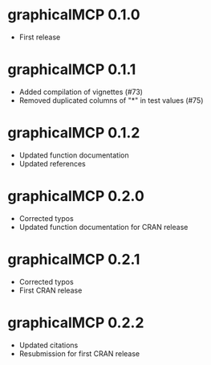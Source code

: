 # graphicalMCP 0.1.0

* First release

# graphicalMCP 0.1.1

* Added compilation of vignettes (#73)
* Removed duplicated columns of "*" in test values (#75)

# graphicalMCP 0.1.2

* Updated function documentation
* Updated references

# graphicalMCP 0.2.0

* Corrected typos
* Updated function documentation for CRAN release

# graphicalMCP 0.2.1

* Corrected typos
* First CRAN release

# graphicalMCP 0.2.2

* Updated citations
* Resubmission for first CRAN release
